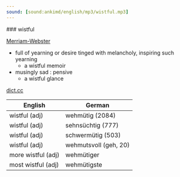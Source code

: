 ```yaml
---
sound: [sound:ankimd/english/mp3/wistful.mp3]
---
```


\### wistful

[Merriam-Webster](https://www.merriam-webster.com/dictionary/wistful)

- full of yearning or desire tinged with melancholy, inspiring such yearning
    - a wistful memoir
- musingly sad : pensive
    - a wistful glance

[dict.cc](https://www.dict.cc/wistful)

| English        | German       |
| -------------- | ------------ |
| wistful (adj) | wehmütig (2084) |
| wistful (adj) | sehnsüchtig (777) |
| wistful (adj) | schwermütig (503) |
| wistful (adj) | wehmutsvoll (geh, 20) |
| more wistful (adj) | wehmütiger |
| most wistful (adj) | wehmütigste |
